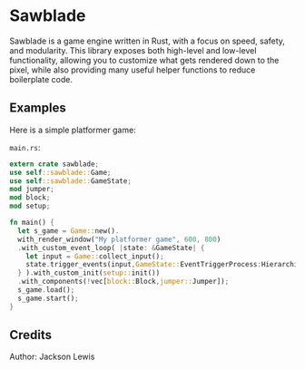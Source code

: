 # Sawblade

Sawblade is a game engine written in Rust, with a focus on speed, safety, and modularity. This library exposes both high-level and
low-level functionality, allowing you to customize what gets rendered down to the pixel, while also providing many useful
helper functions to reduce boilerplate code.

## Examples
Here is a simple platformer game:

`main.rs`:
```rust
extern crate sawblade;
use self::sawblade::Game;
use self::sawblade::GameState;
mod jumper;
mod block;
mod setup;

fn main() {
  let s_game = Game::new().
  with_render_window("My platformer game", 600, 800)
  .with_custom_event_loop( |state: &GameState| {
    let input = Game::collect_input();
    state.trigger_events(input,GameState::EventTriggerProcess:Hierarchial);
  } ).with_custom_init(setup::init())
  .with_components(!vec[block::Block,jumper::Jumper]);
  s_game.load();
  s_game.start();
}
```

## Credits
Author: Jackson Lewis
